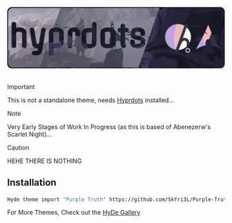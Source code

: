<div align = center><img src="https://raw.githubusercontent.com/prasanthrangan/hyprdots/main/Source/assets/hyprdots_banner.png"><br><br></div>

<!--
![t1](./Screenshots/Rofi.png)
![t2](./Screenshots/Selection.png)
![t3](./Screenshots/Apps.png)
![t4](./Screenshots/Folders.png)
-->
> [!IMPORTANT]
> This is not a standalone theme, needs [Hyprdots](https://github.com/prasanthrangan/hyprdots) installed...

> [!NOTE]
> Very Early Stages of Work In Progress (as this is based of Abenezerw's Scarlet Night)...

> [!CAUTION]
> HEHE THERE IS NOTHING 

## Installation

```sh
Hyde theme import "Purple Truth" https://github.com/SkYri3L/Purple-Truth
```

For More Themes, Check out the [HyDe Gallery](https://github.com/kRHYME7/hyde-gallery)